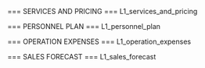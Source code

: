 === SERVICES AND PRICING ===
L1_services_and_pricing

=== PERSONNEL PLAN ===
L1_personnel_plan

=== OPERATION EXPENSES ===
L1_operation_expenses

=== SALES FORECAST ===
L1_sales_forecast